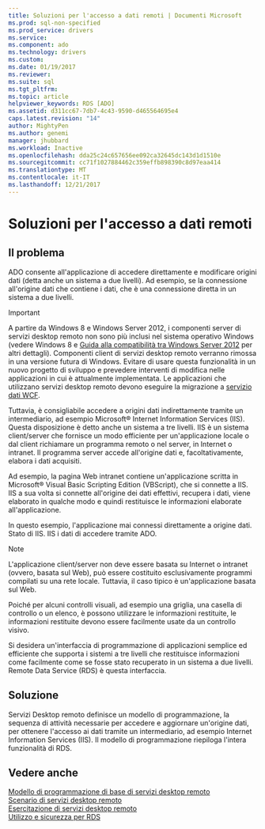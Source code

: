 ```yaml
---
title: Soluzioni per l'accesso a dati remoti | Documenti Microsoft
ms.prod: sql-non-specified
ms.prod_service: drivers
ms.service: 
ms.component: ado
ms.technology: drivers
ms.custom: 
ms.date: 01/19/2017
ms.reviewer: 
ms.suite: sql
ms.tgt_pltfrm: 
ms.topic: article
helpviewer_keywords: RDS [ADO]
ms.assetid: d311cc67-7db7-4c43-9590-d465564695e4
caps.latest.revision: "14"
author: MightyPen
ms.author: genemi
manager: jhubbard
ms.workload: Inactive
ms.openlocfilehash: dda25c24c657656ee092ca32645dc143d1d1510e
ms.sourcegitcommit: cc71f1027884462c359effb898390c8d97eaa414
ms.translationtype: MT
ms.contentlocale: it-IT
ms.lasthandoff: 12/21/2017
---
```

# <a name="solutions-for-remote-data-access"></a>Soluzioni per l'accesso a dati remoti
## <a name="the-issue"></a>Il problema  
 ADO consente all'applicazione di accedere direttamente e modificare origini dati (detta anche un sistema a due livelli). Ad esempio, se la connessione all'origine dati che contiene i dati, che è una connessione diretta in un sistema a due livelli.  
  
> [!IMPORTANT]
>  A partire da Windows 8 e Windows Server 2012, i componenti server di servizi desktop remoto non sono più inclusi nel sistema operativo Windows (vedere Windows 8 e [Guida alla compatibilità tra Windows Server 2012](https://www.microsoft.com/en-us/download/details.aspx?id=27416) per altri dettagli). Componenti client di servizi desktop remoto verranno rimossa in una versione futura di Windows. Evitare di usare questa funzionalità in un nuovo progetto di sviluppo e prevedere interventi di modifica nelle applicazioni in cui è attualmente implementata. Le applicazioni che utilizzano servizi desktop remoto devono eseguire la migrazione a [servizio dati WCF](http://go.microsoft.com/fwlink/?LinkId=199565).  
  
 Tuttavia, è consigliabile accedere a origini dati indirettamente tramite un intermediario, ad esempio Microsoft® Internet Information Services (IIS). Questa disposizione è detto anche un sistema a tre livelli. IIS è un sistema client/server che fornisce un modo efficiente per un'applicazione locale o dal client richiamare un programma remoto o nel server, in Internet o intranet. Il programma server accede all'origine dati e, facoltativamente, elabora i dati acquisiti.  
  
 Ad esempio, la pagina Web intranet contiene un'applicazione scritta in Microsoft® Visual Basic Scripting Edition (VBScript), che si connette a IIS. IIS a sua volta si connette all'origine dei dati effettivi, recupera i dati, viene elaborato in qualche modo e quindi restituisce le informazioni elaborate all'applicazione.  
  
 In questo esempio, l'applicazione mai connessi direttamente a origine dati. Stato di IIS. IIS i dati di accedere tramite ADO.  
  
> [!NOTE]
>  L'applicazione client/server non deve essere basata su Internet o intranet (ovvero, basata sul Web), può essere costituito esclusivamente programmi compilati su una rete locale. Tuttavia, il caso tipico è un'applicazione basata sul Web.  
  
 Poiché per alcuni controlli visuali, ad esempio una griglia, una casella di controllo o un elenco, è possono utilizzare le informazioni restituite, le informazioni restituite devono essere facilmente usate da un controllo visivo.  
  
 Si desidera un'interfaccia di programmazione di applicazioni semplice ed efficiente che supporta i sistemi a tre livelli che restituisce informazioni come facilmente come se fosse stato recuperato in un sistema a due livelli. Remote Data Service (RDS) è questa interfaccia.  
  
## <a name="the-solution"></a>Soluzione  
 Servizi Desktop remoto definisce un modello di programmazione, la sequenza di attività necessarie per accedere e aggiornare un'origine dati, per ottenere l'accesso ai dati tramite un intermediario, ad esempio Internet Information Services (IIS). Il modello di programmazione riepiloga l'intera funzionalità di RDS.  
  
## <a name="see-also"></a>Vedere anche  
 [Modello di programmazione di base di servizi desktop remoto](../../../ado/guide/remote-data-service/basic-rds-programming-model.md)   
 [Scenario di servizi desktop remoto](../../../ado/guide/remote-data-service/rds-scenario.md)   
 [Esercitazione di servizi desktop remoto](../../../ado/guide/remote-data-service/rds-tutorial.md)   
 [Utilizzo e sicurezza per RDS](../../../ado/guide/remote-data-service/rds-usage-and-security.md)



